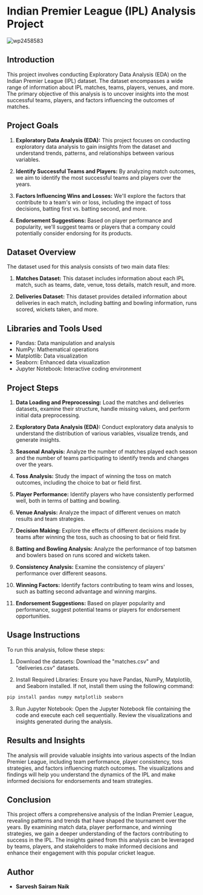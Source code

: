 # Indian Premier League (IPL) Analysis Project

![wp2458583](https://github.com/sarveshsn/Indian-Premier-League-IPL-Analysis-Task/assets/93898181/582dc4b2-dad3-4cf8-a953-87c3006872d4)



## Introduction

This project involves conducting Exploratory Data Analysis (EDA) on the Indian Premier League (IPL) dataset. The dataset encompasses a wide range of information about IPL matches, teams, players, venues, and more. The primary objective of this analysis is to uncover insights into the most successful teams, players, and factors influencing the outcomes of matches.

## Project Goals

1. **Exploratory Data Analysis (EDA):** This project focuses on conducting exploratory data analysis to gain insights from the dataset and understand trends, patterns, and relationships between various variables.

2. **Identify Successful Teams and Players:** By analyzing match outcomes, we aim to identify the most successful teams and players over the years.

3. **Factors Influencing Wins and Losses:** We'll explore the factors that contribute to a team's win or loss, including the impact of toss decisions, batting first vs. batting second, and more.

4. **Endorsement Suggestions:** Based on player performance and popularity, we'll suggest teams or players that a company could potentially consider endorsing for its products.

## Dataset Overview

The dataset used for this analysis consists of two main data files:

1. **Matches Dataset:** This dataset includes information about each IPL match, such as teams, date, venue, toss details, match result, and more.

2. **Deliveries Dataset:** This dataset provides detailed information about deliveries in each match, including batting and bowling information, runs scored, wickets taken, and more.

## Libraries and Tools Used

- Pandas: Data manipulation and analysis
- NumPy: Mathematical operations
- Matplotlib: Data visualization
- Seaborn: Enhanced data visualization
- Jupyter Notebook: Interactive coding environment

## Project Steps

1. **Data Loading and Preprocessing:** Load the matches and deliveries datasets, examine their structure, handle missing values, and perform initial data preprocessing.

2. **Exploratory Data Analysis (EDA):** Conduct exploratory data analysis to understand the distribution of various variables, visualize trends, and generate insights.

3. **Seasonal Analysis:** Analyze the number of matches played each season and the number of teams participating to identify trends and changes over the years.

4. **Toss Analysis:** Study the impact of winning the toss on match outcomes, including the choice to bat or field first.

5. **Player Performance:** Identify players who have consistently performed well, both in terms of batting and bowling.

6. **Venue Analysis:** Analyze the impact of different venues on match results and team strategies.

7. **Decision Making:** Explore the effects of different decisions made by teams after winning the toss, such as choosing to bat or field first.

8. **Batting and Bowling Analysis:** Analyze the performance of top batsmen and bowlers based on runs scored and wickets taken.

9. **Consistency Analysis:** Examine the consistency of players' performance over different seasons.

10. **Winning Factors:** Identify factors contributing to team wins and losses, such as batting second advantage and winning margins.

11. **Endorsement Suggestions:** Based on player popularity and performance, suggest potential teams or players for endorsement opportunities.

## Usage Instructions

To run this analysis, follow these steps:

1. Download the datasets: Download the "matches.csv" and "deliveries.csv" datasets.

2. Install Required Libraries: Ensure you have Pandas, NumPy, Matplotlib, and Seaborn installed. If not, install them using the following command:

```python
pip install pandas numpy matplotlib seaborn
```

3. Run Jupyter Notebook: Open the Jupyter Notebook file containing the code and execute each cell sequentially. Review the visualizations and insights generated during the analysis.

## Results and Insights

The analysis will provide valuable insights into various aspects of the Indian Premier League, including team performance, player consistency, toss strategies, and factors influencing match outcomes. The visualizations and findings will help you understand the dynamics of the IPL and make informed decisions for endorsements and team strategies.

## Conclusion

This project offers a comprehensive analysis of the Indian Premier League, revealing patterns and trends that have shaped the tournament over the years. By examining match data, player performance, and winning strategies, we gain a deeper understanding of the factors contributing to success in the IPL. The insights gained from this analysis can be leveraged by teams, players, and stakeholders to make informed decisions and enhance their engagement with this popular cricket league.

## Author 

- **Sarvesh Sairam Naik**
